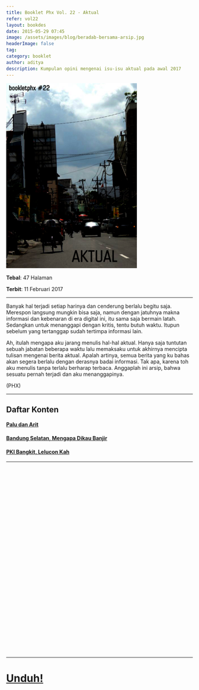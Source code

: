 ```yaml
---
title: Booklet Phx Vol. 22 - Aktual
refer: vol22
layout: bookdes
date: 2015-05-29 07:45
image: /assets/images/blog/beradab-bersama-arsip.jpg
headerImage: false
tag:
category: booklet
author: aditya
description: Kumpulan opini mengenai isu-isu aktual pada awal 2017
---
```


<img class="image" src="/assets/images/cover/booklet22.jpg" alt="__" height="500px">

__Tebal__: 47 Halaman

__Terbit__: 11 Februari 2017

***

Banyak hal terjadi setiap harinya dan cenderung berlalu begitu saja. Merespon langsung mungkin bisa saja, namun dengan jatuhnya makna informasi dan kebenaran di era digital ini, itu sama saja bermain latah. Sedangkan untuk menanggapi dengan kritis, tentu butuh waktu. Itupun sebelum yang tertanggap sudah tertimpa informasi lain.

Ah, itulah mengapa aku jarang menulis hal-hal aktual. Hanya saja tuntutan sebuah jabatan beberapa waktu lalu memaksaku untuk akhirnya mencipta tulisan mengenai berita aktual. Apalah artinya, semua berita yang ku bahas akan segera berlalu dengan derasnya badai informasi. Tak apa, karena toh aku menulis tanpa terlalu berharap terbaca. Anggaplah ini arsip, bahwa sesuatu pernah terjadi dan aku menanggapinya.

(PHX)

***

## Daftar Konten

#### [Palu dan Arit][1]

#### [Bandung Selatan, Mengapa Dikau Banjir][2]

#### [PKI Bangkit, Lelucon Kah][3]

[1]: http://phoenixfin.github.io/palu-dan-arit
[2]: http://phoenixfin.github.io/banjir-bandung-selatan
[3]: http://phoenixfin.github.io/pki-bangkit-lelucon

***

<div data-configid="7319434/60844766" style="width:100%; height:500px;" class="issuuembed"></div>
<script type="text/javascript" src="//e.issuu.com/embed.js" async="true"></script>

***

# [Unduh!][akses]

[akses]: https://www.dropbox.com/s/acwxfv4jhbx4mii/%2322%20Aktual.pdf?dl=0
